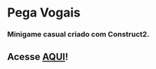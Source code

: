 ﻿# Pega Vogais

### Minigame casual criado com Construct2.

## Acesse [AQUI](https://lbarbatto.github.io/museuemchamas/)!
